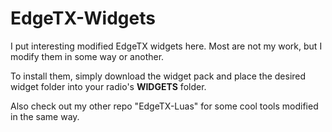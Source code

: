 # EdgeTX-Widgets
I put interesting modified EdgeTX widgets here. Most are not my work, but I modify them in some way or another.

To install them, simply download the widget pack and place the desired widget folder into your radio's **WIDGETS** folder. 

Also check out my other repo "EdgeTX-Luas" for some cool tools modified in the same way.
